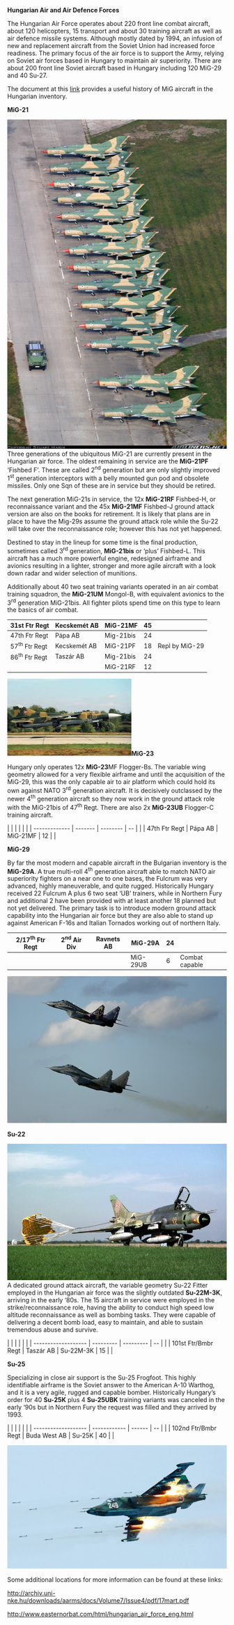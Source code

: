 **Hungarian Air and Air Defence Forces**

The Hungarian Air Force operates about 220 front line combat aircraft,
about 120 helicopters, 15 transport and about 30 training aircraft as
well as air defence missile systems. Although mostly dated by 1994, an
infusion of new and replacement aircraft from the Soviet Union had
increased force readiness. The primary focus of the air force is to
support the Army, relying on Soviet air forces based in Hungary to
maintain air superiority. There are about 200 front line Soviet aircraft
based in Hungary including 120 MiG-29 and 40 Su-27.

The document at this
[link](http://archiv.uni-nke.hu/downloads/aarms/docs/Volume7/Issue4/pdf/17mart.pdf)
provides a useful history of MiG aircraft in the Hungarian inventory.

**MiG-21**

![](/assets/images/warsaw/hu/airforce/image1.jpg)Three generations
of the ubiquitous MiG-21 are currently present in the Hungarian air
force. The oldest remaining in service are the **MiG-21PF** ‘Fishbed F’.
These are called 2<sup>nd</sup> generation but are only slightly
improved 1<sup>st</sup> generation interceptors with a belly mounted gun
pod and obsolete missiles. Only one Sqn of these are in service but they
should be retired.

The next generation MiG-21s in service, the 12x **MiG-21RF** Fishbed-H,
or reconnaissance variant and the 45x **MiG-21MF** Fishbed-J ground
attack version are also on the books for retirement. It is likely that
plans are in place to have the Mig-29s assume the ground attack role
while the Su-22 will take over the reconnaissance role; however this has
not yet happened.

Destined to stay in the lineup for some time is the final production,
sometimes called 3<sup>rd</sup> generation, **MiG-21bis** or ‘plus’
Fishbed-L. This aircraft has a much more powerful engine, redesigned
airframe and avionics resulting in a lighter, stronger and more agile
aircraft with a look down radar and wider selection of munitions.

Additionally about 40 two seat training variants operated in an air
combat training squadron, the **MiG-21UM** Mongol-B, with equivalent
avionics to the 3<sup>rd</sup> generation MiG-21bis. All fighter pilots
spend time on this type to learn the basics of air
combat.

| 31st Ftr Regt            | Kecskemét AB | MiG-21MF  | 45 |                |
| ------------------------ | ------------ | --------- | -- | -------------- |
| 47th Ftr Regt            | Pápa AB      | Mig-21bis | 24 |                |
| 57<sup>th</sup> Ftr Regt | Kecskemét AB | MiG-21PF  | 18 | Repl by MiG-29 |
| 86<sup>th</sup> Ftr Regt | Taszár AB    | Mig-21bis | 24 |                |
|                          |              | MiG-21RF  | 12 |                |

![](/assets/images/warsaw/hu/airforce/image2.jpg)**MiG-23**

Hungary only operates 12x **MiG-23**MF Flogger-Bs. The variable wing
geometry allowed for a very flexible airframe and until the acquisition
of the MiG-29, this was the only capable air to air platform which could
hold its own against NATO 3<sup>rd</sup> generation aircraft. It is
decisively outclassed by the newer 4<sup>th</sup> generation aircraft so
they now work in the ground attack role with the MiG-21bis of
47<sup>th</sup> Regt. There are also 2x **MiG-23UB** Flogger-C training
aircraft.

|               |         |          |    |  |
| ------------- | ------- | -------- | -- |  |
| 47th Ftr Regt | Pápa AB | MiG-21MF | 12 |  |

**MiG-29**

By far the most modern and capable aircraft in the Bulgarian inventory
is the **MiG-29A**. A true multi-roll 4<sup>th</sup> generation aircraft
able to match NATO air superiority fighters on a near one to one bases,
the Fulcrum was very advanced, highly maneuverable, and quite rugged.
Historically Hungary received 22 Fulcrum A plus 6 two seat ‘UB’
trainers, while in Northern Fury and additional 2 have been provided
with at least another 18 planned but not yet delivered. The primary task
is to introduce modern ground attack capability into the Hungarian air
force but they are also able to stand up against American F-16s and
Italian Tornados working out of northern
Italy.

| 2/17<sup>th</sup> Ftr Regt | 2<sup>nd</sup> Air Div | Ravnets AB | MiG-29A  | 24 |                |
| -------------------------- | ---------------------- | ---------- | -------- | -- | -------------- |
|                            |                        |            | MiG-29UB | 6  | Combat capable |

![](/assets/images/warsaw/hu/airforce/image3.jpg)

**Su-22**

![](/assets/images/warsaw/hu/airforce/image4.jpeg)A dedicated
ground attack aircraft, the variable geometry Su-22 Fitter employed in
the Hungarian air force was the slightly outdated **Su-22M-3K**,
arriving in the early ‘80s. The 15 aircraft in service were employed in
the strike/reconnaissance role, having the ability to conduct high speed
low altitude reconnaissance as well as bombing tasks. They were capable
of delivering a decent bomb load, easy to maintain, and able to sustain
tremendous abuse and survive.

|                     |           |           |    |  |
| ------------------- | --------- | --------- | -- |  |
| 101st Ftr/Bmbr Regt | Taszár AB | Su-22M-3K | 15 |  |

**Su-25**

Specializing in close air support is the Su-25 Frogfoot. This highly
identifiable airframe is the Soviet answer to the American A-10 Warthog,
and it is a very agile, rugged and capable bomber. Historically
Hungary’s order for 40 **Su-25K** plus 4 **Su-25UBK** training
variants was canceled in the early ‘90s but in Northern Fury the request
was filled and they arrived by 1993.

|                     |              |        |    |  |
| ------------------- | ------------ | ------ | -- |  |
| 102nd Ftr/Bmbr Regt | Buda West AB | Su-25K | 40 |  |

![](/assets/images/warsaw/hu/airforce/image5.jpg)

Some additional locations for more information can be found at these
links:

<http://archiv.uni-nke.hu/downloads/aarms/docs/Volume7/Issue4/pdf/17mart.pdf>

<http://www.easternorbat.com/html/hungarian_air_force_eng.html>
